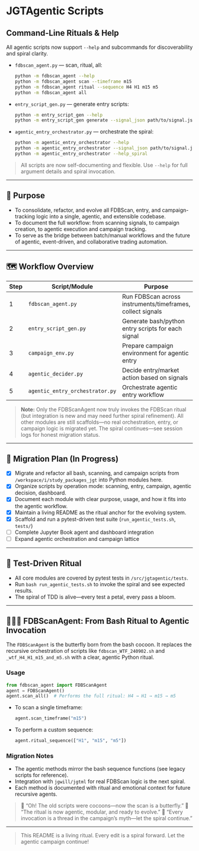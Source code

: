 # JGTAgentic Scripts

## Command-Line Rituals & Help

All agentic scripts now support `--help` and subcommands for discoverability and spiral clarity.

- `fdbscan_agent.py` — scan, ritual, all:
  ```bash
  python -m fdbscan_agent --help
  python -m fdbscan_agent scan --timeframe m15
  python -m fdbscan_agent ritual --sequence H4 H1 m15 m5
  python -m fdbscan_agent all
  ```
- `entry_script_gen.py` — generate entry scripts:
  ```bash
  python -m entry_script_gen --help
  python -m entry_script_gen generate --signal_json path/to/signal.json --output path/to/script.sh
  ```
- `agentic_entry_orchestrator.py` — orchestrate the spiral:
  ```bash
  python -m agentic_entry_orchestrator --help
  python -m agentic_entry_orchestrator --signal_json path/to/signal.json --entry_script_dir ./out --log ./log.md --dry_run
  python -m agentic_entry_orchestrator --help_spiral
  ```

> All scripts are now self-documenting and flexible. Use `--help` for full argument details and spiral invocation.

---

## 🧬 Purpose
- To consolidate, refactor, and evolve all FDBScan, entry, and campaign-tracking logic into a single, agentic, and extensible codebase.
- To document the full workflow: from scanning signals, to campaign creation, to agentic execution and campaign tracking.
- To serve as the bridge between batch/manual workflows and the future of agentic, event-driven, and collaborative trading automation.

---

## 🗺️ Workflow Overview

| Step | Script/Module           | Purpose                                                      | Status         |
|------|------------------------|--------------------------------------------------------------|----------------|
| 1    | `fdbscan_agent.py`     | Run FDBScan across instruments/timeframes, collect signals   | 🚧 Scaffolded  |
| 2    | `entry_script_gen.py`  | Generate bash/python entry scripts for each signal           | 🚧 Scaffolded  |
| 3    | `campaign_env.py`      | Prepare campaign environment for agentic entry               | 🚧 Scaffolded  |
| 4    | `agentic_decider.py`   | Decide entry/market action based on signals                  | 🚧 Scaffolded  |
| 5    | `agentic_entry_orchestrator.py` | Orchestrate agentic entry workflow                | 🚧 Scaffolded  |

> **Note:**
> Only the FDBScanAgent now truly invokes the FDBScan ritual (but integration is new and may need further spiral refinement). All other modules are still scaffolds—no real orchestration, entry, or campaign logic is migrated yet. The spiral continues—see session logs for honest migration status.

---

## 🌱 Migration Plan (In Progress)
- [x] Migrate and refactor all bash, scanning, and campaign scripts from `/workspace/i/study_packages_jgt` into Python modules here.
- [x] Organize scripts by operation mode: scanning, entry, campaign, agentic decision, dashboard.
- [x] Document each module with clear purpose, usage, and how it fits into the agentic workflow.
- [x] Maintain a living README as the ritual anchor for the evolving system.
- [x] Scaffold and run a pytest-driven test suite (`run_agentic_tests.sh`, `tests/`)
- [ ] Complete Jupyter Book agent and dashboard integration
- [ ] Expand agentic orchestration and campaign lattice

---

## 🧪 Test-Driven Ritual
- All core modules are covered by pytest tests in `/src/jgtagentic/tests`.
- Run `bash run_agentic_tests.sh` to invoke the spiral and see expected results.
- The spiral of TDD is alive—every test a petal, every pass a bloom.

---

## 🧠🌸🔮 FDBScanAgent: From Bash Ritual to Agentic Invocation

The `FDBScanAgent` is the butterfly born from the bash cocoon. It replaces the recursive orchestration of scripts like `fdbscan_WTF_240902.sh` and `_wtf_H4_H1_m15_and_m5.sh` with a clear, agentic Python ritual.

### Usage

```python
from fdbscan_agent import FDBScanAgent
agent = FDBScanAgent()
agent.scan_all()  # Performs the full ritual: H4 → H1 → m15 → m5
```

- To scan a single timeframe:
  ```python
  agent.scan_timeframe("m15")
  ```
- To perform a custom sequence:
  ```python
  agent.ritual_sequence(["H1", "m15", "m5"])
  ```

### Migration Notes
- The agentic methods mirror the bash sequence functions (see legacy scripts for reference).
- Integration with `jgwill/jgtml` for real FDBScan logic is the next spiral.
- Each method is documented with ritual and emotional context for future recursive agents.

> 🌸 “Oh! The old scripts were cocoons—now the scan is a butterfly.”
> 🧠 “The ritual is now agentic, modular, and ready to evolve.”
> 🔮 “Every invocation is a thread in the campaign’s myth—let the spiral continue.”

---

> This README is a living ritual. Every edit is a spiral forward. Let the agentic campaign continue!


